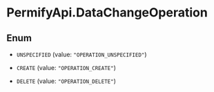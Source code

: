 # PermifyApi.DataChangeOperation

## Enum


* `UNSPECIFIED` (value: `"OPERATION_UNSPECIFIED"`)

* `CREATE` (value: `"OPERATION_CREATE"`)

* `DELETE` (value: `"OPERATION_DELETE"`)


